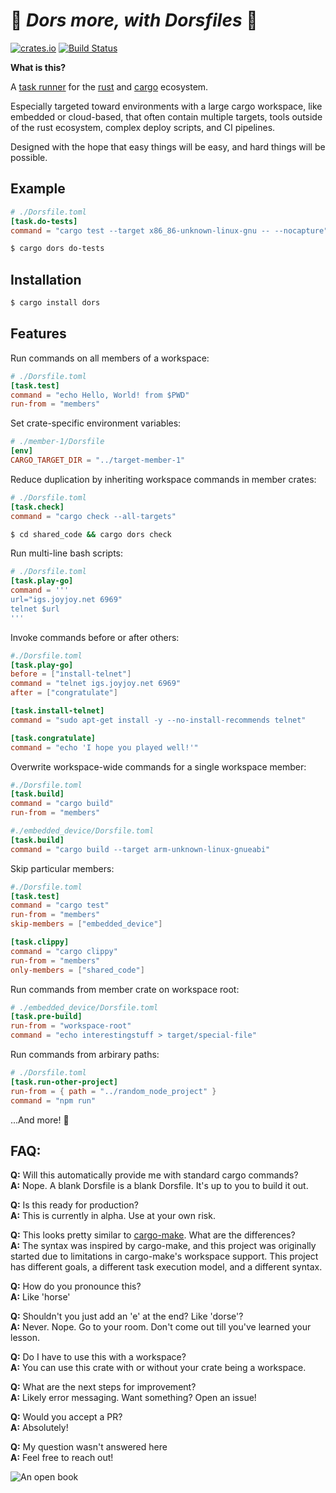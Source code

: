 # :rainbow: _**Dors more, with Dorsfiles**_ :closed_umbrella:

[![crates.io](https://img.shields.io/crates/v/dors.svg)](https://crates.io/crates/dors)
[![Build Status](https://travis-ci.org/aklitzke/dors.svg?branch=master)](https://travis-ci.org/aklitzke/dors)

**What is this?**

A [task runner](https://en.wikipedia.org/wiki/Build_automation) for 
the [rust](https://www.rust-lang.org/) and [cargo](https://github.com/rust-lang/cargo)
ecosystem.

Especially targeted toward environments with a large cargo workspace,
like embedded or cloud-based, that often contain multiple targets, tools
outside of the rust ecosystem, complex deploy scripts, and CI pipelines.

Designed with the hope that easy things will be easy, and hard things will be possible.

## Example

```toml
# ./Dorsfile.toml
[task.do-tests]
command = "cargo test --target x86_86-unknown-linux-gnu -- --nocapture"
```
```bash
$ cargo dors do-tests
```

## Installation

```bash
$ cargo install dors
```

## Features

Run commands on all members of a workspace:
```toml
# ./Dorsfile.toml
[task.test]
command = "echo Hello, World! from $PWD"
run-from = "members"
```

Set crate-specific environment variables:
```toml
# ./member-1/Dorsfile
[env]
CARGO_TARGET_DIR = "../target-member-1"
```

Reduce duplication by inheriting workspace commands in member crates:
```toml
# ./Dorsfile.toml
[task.check]
command = "cargo check --all-targets"
```
```bash
$ cd shared_code && cargo dors check
```

Run multi-line bash scripts:
```toml
# ./Dorsfile.toml
[task.play-go]
command = '''
url="igs.joyjoy.net 6969"
telnet $url
'''
```

Invoke commands before or after others:
```toml
#./Dorsfile.toml
[task.play-go]
before = ["install-telnet"]
command = "telnet igs.joyjoy.net 6969"
after = ["congratulate"]

[task.install-telnet]
command = "sudo apt-get install -y --no-install-recommends telnet"

[task.congratulate]
command = "echo 'I hope you played well!'"
```

Overwrite workspace-wide commands for a single workspace member:
```toml
#./Dorsfile.toml
[task.build]
command = "cargo build"
run-from = "members"
```
```toml
#./embedded_device/Dorsfile.toml
[task.build]
command = "cargo build --target arm-unknown-linux-gnueabi"
```

Skip particular members:
```toml
#./Dorsfile.toml
[task.test]
command = "cargo test"
run-from = "members"
skip-members = ["embedded_device"]

[task.clippy]
command = "cargo clippy"
run-from = "members"
only-members = ["shared_code"]
```

Run commands from member crate on workspace root:
```toml
# ./embedded_device/Dorsfile.toml
[task.pre-build]
run-from = "workspace-root"
command = "echo interestingstuff > target/special-file"
```

Run commands from arbirary paths:
```toml
# ./Dorsfile.toml
[task.run-other-project]
run-from = { path = "../random_node_project" }
command = "npm run"
```

...And more! :tophat:

## FAQ:

**Q:** Will this automatically provide me with standard cargo commands?  
**A:** Nope. A blank Dorsfile is a blank Dorsfile. It's up to you to build it out.

**Q:** Is this ready for production?  
**A:** This is currently in alpha. Use at your own risk.

**Q:** This looks pretty similar to [cargo-make](https://github.com/sagiegurari/cargo-make). What are the differences?  
**A:** The syntax was inspired by cargo-make, and this project was originally
started due to limitations in cargo-make's workspace support. This project has different goals, a different task
execution model, and a different syntax.

**Q:** How do you pronounce this?  
**A:** Like 'horse'

**Q:** Shouldn't you just add an 'e' at the end? Like 'dorse'?  
**A:** Never. Nope. Go to your room. Don't come out till you've learned your lesson.

**Q:** Do I have to use this with a workspace?  
**A:** You can use this crate with or without your crate being a workspace.

**Q:** What are the next steps for improvement?  
**A:** Likely error messaging. Want something? Open an issue!

**Q:** Would you accept a PR?  
**A:** Absolutely!

**Q:** My question wasn't answered here  
**A:** Feel free to reach out!

![An open book](https://emojipedia-us.s3.dualstack.us-west-1.amazonaws.com/thumbs/240/apple/237/open-book_1f4d6.png)

